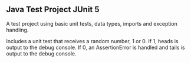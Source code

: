 ## Java Test Project JUnit 5

A test project using basic unit tests, data types, imports and exception handling.

Includes a unit test that receives a random number, 1 or 0. If 1, heads is output to the debug console.
If 0, an AssertionError is handled and tails is output to the debug console.
